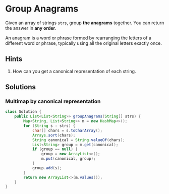 # Group Anagrams

Given an array of strings `strs`, group **the anagrams** together. You can
return the answer in **any order**.

An anagram is a word or phrase formed by rearranging the letters of a different
word or phrase, typically using all the original letters exactly once.

## Hints

1. How can you get a canonical representation of each string.

## Solutions

### Multimap by canonical representation

```java
class Solution {
    public List<List<String>> groupAnagrams(String[] strs) {
        Map<String, List<String>> m = new HashMap<>();
        for (String s : strs) {
            char[] chars = s.toCharArray();
            Arrays.sort(chars);
            String canonical = String.valueOf(chars);
            List<String> group = m.get(canonical);
            if (group == null) {
                group = new ArrayList<>();
                m.put(canonical, group);
            }
            group.add(s);
        }
        return new ArrayList<>(m.values());
    }
}
```
